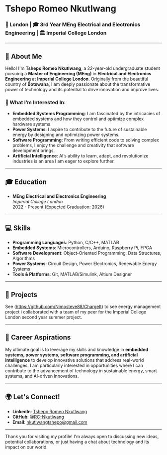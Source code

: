 # Tshepo Romeo Nkutlwang

### 📍 London | 🎓 3rd Year MEng Electrical and Electronics Engineering | 🏛️ Imperial College London

---

## 👋 About Me

Hello! I'm **Tshepo Romeo Nkutlwang**, a 22-year-old undergraduate student pursuing a **Master of Engineering (MEng)** in **Electrical and Electronics Engineering** at **Imperial College London**. Originally from the beautiful country of **Botswana**, I am deeply passionate about the transformative power of technology and its potential to drive innovation and improve lives.

### 🌟 What I’m Interested In:

- **Embedded Systems Programming**: I am fascinated by the intricacies of embedded systems and how they control and optimize complex hardware systems.
- **Power Systems**: I aspire to contribute to the future of sustainable energy by designing and optimizing power systems.
- **Software Programming**: From writing efficient code to solving complex problems, I enjoy the challenge and creativity that software development brings.
- **Artificial Intelligence**: AI’s ability to learn, adapt, and revolutionize industries is an area I am eager to explore further.

---

## 🎓 Education

- **MEng Electrical and Electronics Engineering**  
  *Imperial College London*  
  2022 - Present (Expected Graduation: 2026)

---

## 💻 Skills

- **Programming Languages**: Python, C/C++, MATLAB
- **Embedded Systems**: Microcontrollers, Arduino, Raspberry Pi, FPGA
- **Software Development**: Object-Oriented Programming, Data Structures, Algorithms
- **Power Systems**: Circuit Design, Power Electronics, Renewable Energy Systems
- **Tools & Platforms**: Git, MATLAB/Simulink, Altium Designer

---

## 🚀 Projects

See (https://github.com/Nimosteve88/ChargeIt) to see energy management project i collaborated with a team of my peer for the Imperial College London second year summer project.

---

## 🎯 Career Aspirations

My ultimate goal is to leverage my skills and knowledge in **embedded systems, power systems, software programming, and artificial intelligence** to develop innovative solutions that address real-world challenges. I am particularly interested in opportunities where I can contribute to the advancement of technology in sustainable energy, smart systems, and AI-driven innovations.

---

## 🌍 Let's Connect!

- **LinkedIn**: [Tshepo Romeo Nkutlwang](www.linkedin.com/in/tshepo-nkutlwang-7a36361a1)
- **GitHub**: [@RC-Nkutlwang](https://github.com/RC-Nkutlwang)
- **Email**: [nkutlwangtshepo@gmail.com](#)

---

Thank you for visiting my profile! I'm always open to discussing new ideas, potential collaborations, or just having a chat about technology and its impact on our world.

